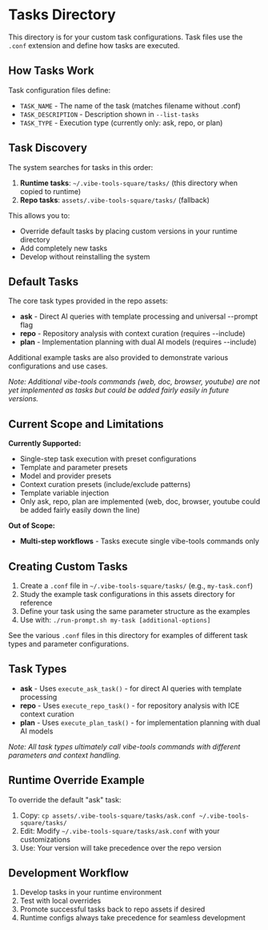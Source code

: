 # Tasks Directory

This directory is for your custom task configurations. Task files use the `.conf` extension and define how tasks are executed.

## How Tasks Work

Task configuration files define:

- `TASK_NAME` - The name of the task (matches filename without .conf)
- `TASK_DESCRIPTION` - Description shown in `--list-tasks`
- `TASK_TYPE` - Execution type (currently only: ask, repo, or plan)

## Task Discovery

The system searches for tasks in this order:

1. **Runtime tasks**: `~/.vibe-tools-square/tasks/` (this directory when copied to runtime)
2. **Repo tasks**: `assets/.vibe-tools-square/tasks/` (fallback)

This allows you to:
- Override default tasks by placing custom versions in your runtime directory
- Add completely new tasks
- Develop without reinstalling the system

## Default Tasks

The core task types provided in the repo assets:

- **ask** - Direct AI queries with template processing and universal --prompt flag  
- **repo** - Repository analysis with context curation (requires --include)
- **plan** - Implementation planning with dual AI models (requires --include)

Additional example tasks are also provided to demonstrate various configurations and use cases.

*Note: Additional vibe-tools commands (web, doc, browser, youtube) are not yet implemented as tasks but could be added fairly easily in future versions.*

## Current Scope and Limitations

**Currently Supported:**
- Single-step task execution with preset configurations
- Template and parameter presets
- Model and provider presets  
- Context curation presets (include/exclude patterns)
- Template variable injection
- Only ask, repo, plan are implemented (web, doc, browser, youtube could be added fairly easily down the line)

**Out of Scope:**
- **Multi-step workflows** - Tasks execute single vibe-tools commands only

## Creating Custom Tasks

1. Create a `.conf` file in `~/.vibe-tools-square/tasks/` (e.g., `my-task.conf`)
2. Study the example task configurations in this assets directory for reference
3. Define your task using the same parameter structure as the examples
4. Use with: `./run-prompt.sh my-task [additional-options]`

See the various `.conf` files in this directory for examples of different task types and parameter configurations.

## Task Types

- **ask** - Uses `execute_ask_task()` - for direct AI queries with template processing
- **repo** - Uses `execute_repo_task()` - for repository analysis with ICE context curation
- **plan** - Uses `execute_plan_task()` - for implementation planning with dual AI models

*Note: All task types ultimately call vibe-tools commands with different parameters and context handling.*

## Runtime Override Example

To override the default "ask" task:

1. Copy: `cp assets/.vibe-tools-square/tasks/ask.conf ~/.vibe-tools-square/tasks/`
2. Edit: Modify `~/.vibe-tools-square/tasks/ask.conf` with your customizations
3. Use: Your version will take precedence over the repo version

## Development Workflow

1. Develop tasks in your runtime environment
2. Test with local overrides
3. Promote successful tasks back to repo assets if desired
4. Runtime configs always take precedence for seamless development
